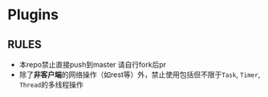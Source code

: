 # Plugins

## RULES

- 本repo禁止直接push到master 请自行fork后pr
- 除了**非客户端**的网络操作（如rest等）外，禁止使用包括但不限于`Task`, `Timer`, `Thread`的多线程操作
